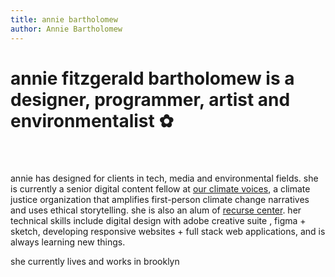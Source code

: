 ```yaml
---
title: annie bartholomew
author: Annie Bartholomew
---
```


# annie fitzgerald bartholomew is a designer, programmer, artist and environmentalist ✿
<br>
<br>

annie has designed for clients in tech, media and environmental fields. she is currently a senior digital content fellow at [our climate voices](https://www.ourclimatevoices.org/), a climate justice organization that amplifies first-person climate change narratives and uses ethical storytelling. she is also an alum of [recurse center](https://www.recurse.com/about). her technical skills include digital design with adobe creative suite , figma + sketch, developing responsive websites + full stack web applications, and is always learning new things.


she currently lives and works in brooklyn